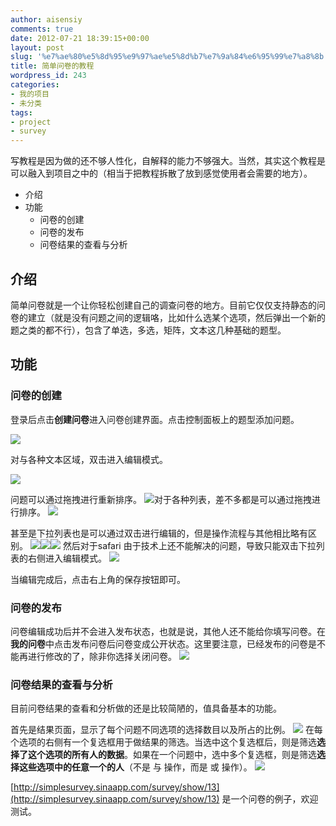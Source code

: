 ```yaml
---
author: aisensiy
comments: true
date: 2012-07-21 18:39:15+00:00
layout: post
slug: '%e7%ae%80%e5%8d%95%e9%97%ae%e5%8d%b7%e7%9a%84%e6%95%99%e7%a8%8b'
title: 简单问卷的教程
wordpress_id: 243
categories:
- 我的项目
- 未分类
tags:
- project
- survey
---
```


写教程是因为做的还不够人性化，自解释的能力不够强大。当然，其实这个教程是可以融入到项目之中的（相当于把教程拆散了放到感觉使用者会需要的地方）。

* 介绍
* 功能
  + 问卷的创建
  + 问卷的发布
  + 问卷结果的查看与分析

## 介绍


简单问卷就是一个让你轻松创建自己的调查问卷的地方。目前它仅仅支持静态的问卷的建立（就是没有问题之间的逻辑咯，比如什么选某个选项，然后弹出一个新的题之类的都不行），包含了单选，多选，矩阵，文本这几种基础的题型。


## 功能

### 问卷的创建


登录后点击**创建问卷**进入问卷创建界面。点击控制面板上的题型添加问题。

[![](http://aisensiy-wordpress.stor.sinaapp.com/uploads/2012/05/点击控制面板中的问题类型添加问题-1024x537.png)](http://aisensiy-wordpress.stor.sinaapp.com/uploads/2012/05/点击控制面板中的问题类型添加问题.png)

对与各种文本区域，双击进入编辑模式。

[![](http://aisensiy-wordpress.stor.sinaapp.com/uploads/2012/05/双击进入编辑模式.png)](http://aisensiy-wordpress.stor.sinaapp.com/uploads/2012/05/双击进入编辑模式.png)

问题可以通过拖拽进行重新排序。
[![](http://aisensiy-wordpress.stor.sinaapp.com/uploads/2012/05/可拖动进行排序的问题.png)](http://aisensiy-wordpress.stor.sinaapp.com/uploads/2012/05/可拖动进行排序的问题.png)对于各种列表，差不多都是可以通过拖拽进行排序。
[![](http://aisensiy-wordpress.stor.sinaapp.com/uploads/2012/05/可拖动的选项序列.png)](http://aisensiy-wordpress.stor.sinaapp.com/uploads/2012/05/可拖动的选项序列.png)

甚至是下拉列表也是可以通过双击进行编辑的，但是操作流程与其他相比略有区别。
[![](http://aisensiy-wordpress.stor.sinaapp.com/uploads/2012/05/包括下拉列表11.png)](http://aisensiy-wordpress.stor.sinaapp.com/uploads/2012/05/包括下拉列表11.png)[![](http://aisensiy-wordpress.stor.sinaapp.com/uploads/2012/05/下拉列表2.png)](http://aisensiy-wordpress.stor.sinaapp.com/uploads/2012/05/下拉列表2.png)[![](http://aisensiy-wordpress.stor.sinaapp.com/uploads/2012/05/下拉列表3.png)](http://aisensiy-wordpress.stor.sinaapp.com/uploads/2012/05/下拉列表3.png)
然后对于safari 由于技术上还不能解决的问题，导致只能双击下拉列表的右侧进入编辑模式。
[![](http://aisensiy-wordpress.stor.sinaapp.com/uploads/2012/05/safari.png)](http://aisensiy-wordpress.stor.sinaapp.com/uploads/2012/05/safari.png)

当编辑完成后，点击右上角的保存按钮即可。


### 问卷的发布


问卷编辑成功后并不会进入发布状态，也就是说，其他人还不能给你填写问卷。在**我的问卷**中点击发布问卷后问卷变成公开状态。这里要注意，已经发布的问卷是不能再进行修改的了，除非你选择关闭问卷。
[![](http://aisensiy-wordpress.stor.sinaapp.com/uploads/2012/05/问卷的状态.png)](http://aisensiy-wordpress.stor.sinaapp.com/uploads/2012/05/问卷的状态.png)


### 问卷结果的查看与分析


目前问卷结果的查看和分析做的还是比较简陋的，值具备基本的功能。

首先是结果页面，显示了每个问题不同选项的选择数目以及所占的比例。
[![](http://aisensiy-wordpress.stor.sinaapp.com/uploads/2012/05/结果统计页面-1024x537.png)](http://aisensiy-wordpress.stor.sinaapp.com/uploads/2012/05/结果统计页面.png)
在每个选项的右侧有一个复选框用于做结果的筛选。当选中这个复选框后，则是筛选**选择了这个选项的所有人的数据**。如果在一个问题中，选中多个复选框，则是筛选**选择这些选项中的任意一个的人**（不是 与 操作，而是 或 操作）。
[![](http://aisensiy-wordpress.stor.sinaapp.com/uploads/2012/05/过滤.png)](http://aisensiy-wordpress.stor.sinaapp.com/uploads/2012/05/过滤.png)

[http://simplesurvey.sinaapp.com/survey/show/13](http://simplesurvey.sinaapp.com/survey/show/13) 是一个问卷的例子，欢迎测试。
